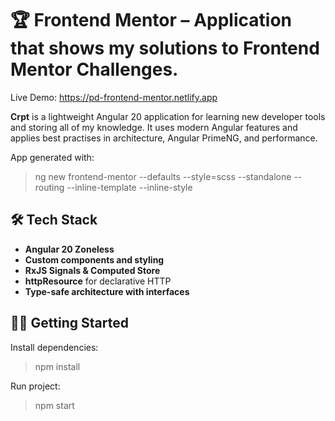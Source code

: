 # 🏆 Frontend Mentor – Application that shows my solutions to Frontend Mentor Challenges.

Live Demo: https://pd-frontend-mentor.netlify.app

**Crpt** is a lightweight Angular 20 application for learning new developer tools and storing all of my knowledge. It uses modern Angular features and applies best practises in architecture, Angular PrimeNG, and performance.

App generated with:

> ng new frontend-mentor --defaults --style=scss --standalone --routing --inline-template --inline-style

## 🛠️ Tech Stack

- **Angular 20 Zoneless**
- **Custom components and styling**
- **RxJS Signals & Computed Store**
- **httpResource** for declarative HTTP
- **Type-safe architecture with interfaces**

## 🧑‍💻 Getting Started

Install dependencies:

> npm install

Run project:

> npm start
